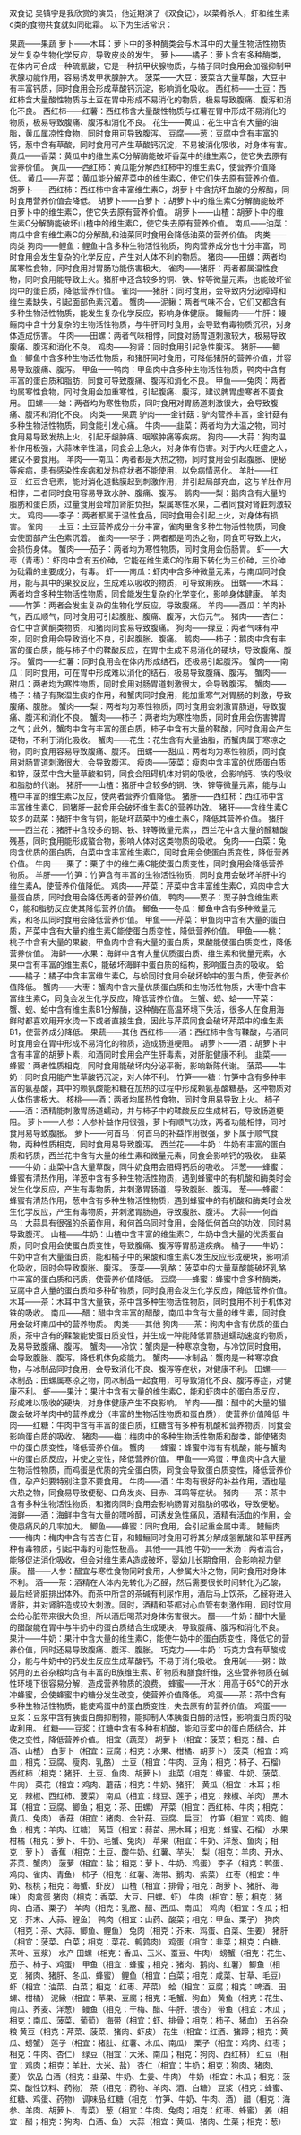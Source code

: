 双食记
 吴镇宇是我欣赏的演员，他近期演了《双食记》，以菜肴杀人，虾和维生素c类的食物共食就如同砒霜。
以下为生活常识：
 
果蔬——果蔬
 萝卜——木耳：萝卜中的多种酶类会与木耳中的大量生物活性物质发生复杂生物化学反应，导致皮炎的发生。
 萝卜——橘子：萝卜含有多种酶类，在体内可合成一种硫氰酸，它是一种抗甲状腺物质，与橘子同时食用会加强抑制甲状腺功能作用，容易诱发甲状腺肿大。
 菠菜——大豆：菠菜含大量草酸，大豆中有丰富钙质，同时食用会形成草酸钙沉淀，影响消化吸收。
 西红柿——土豆：西红柿含大量酸性物质与土豆在胃中形成不易消化的物质，极易导致腹痛、腹泻和消化不良。
 西红柿——红薯：西红柿含大量酸性物质与红薯在胃中形成不易消化的物质，极易导致腹痛、腹泻和消化不良。
 花生——黄瓜：花生中含有大量的油脂，黄瓜属凉性食物，同时食用可导致腹泻。
 豆腐——葱：豆腐中含有丰富的钙，葱中含有草酸，同时食用可产生草酸钙沉淀，不易被消化吸收，对身体有害。
 黄瓜——香菜：黄瓜中的维生素C分解酶能破坏香菜中的维生素C，使它失去原有营养价值。
 黄瓜——西红柿：黄瓜能分解西红柿中的维生素C，使营养价值降低。
 黄瓜——芹菜：黄瓜能分解芹菜中的维生素C，使它们失去原有营养价值。
 胡萝卜——西红柿：西红柿中含丰富维生素C，胡萝卜中含抗坏血酸的分解酶，同时食用营养价值会降低。
 胡萝卜——白萝卜：胡萝卜中的维生素C分解酶能破坏白萝卜中的维生素C，使它失去原有营养价值。
 胡萝卜——山楂：胡萝卜中的维生素C分解酶能破坏山楂中的维生素C，使它失去原有营养价值。
 南瓜——油菜：南瓜中含有维生素C的分解酶,和油菜同时食用会降低油菜的营养价值。
肉类——肉类
 狗肉——鲤鱼：鲤鱼中含多种生物活性物质，狗肉营养成分也十分丰富，同时食用会发生复杂的化学反应，产生对人体不利的物质。
 猪肉——田螺：两者均属寒性食物，同时食用对胃肠功能伤害极大。
 雀肉——猪肝：两者都属温性食物，同时食用能导致上火。猪肝中还含较多的铜、铁、锌等微量元素，也能破坏雀肉中的蛋白质，降低营养价值。
 雀肉——猪肝：同时食用，会导致内分泌障碍和维生素缺失，引起面部色素沉着。
 蟹肉——泥鳅：两者气味不合，它们又都含有多种生物活性物质，能发生复杂化学反应，影响身体健康。
 鳗鲡肉——牛肝：鳗鲡肉中含十分复杂的生物活性物质，与牛肝同时食用，会导致有毒物质沉积，对身体造成伤害。
 牛肉——田螺：两者气味相悖，同食对肠胃道刺激较大，极易导致腹痛、腹泻和消化不良。
鸡肉——狗肾：同时食用引起急性腹泻。
 猪肝——鲫鱼：鲫鱼中含多种生物活性物质，和猪肝同时食用，可降低猪肝的营养价值，并容易导致腹痛、腹泻。
 甲鱼——鸭肉：甲鱼肉中含多种生物活性物质，鸭肉中含有丰富的蛋白质和脂肪，同食可导致腹痛、腹泻和消化不良。
 甲鱼——兔肉：两者均属寒性食物，同时食用会加重寒性，引起腹痛、腹泻，建议脾胃虚寒者不要食用。
 田螺——蛤：两者均为寒性物质，同时食用对胃肠道刺激很大，会导致腹痛、腹泻和消化不良。
肉类——果蔬
 驴肉——金针菇：驴肉营养丰富，金针菇有多种生物活性物质，同食能引发心痛。
 牛肉——韭菜：两者均为大温之物，同时食用易导致发热上火，引起牙龈肿痛、咽喉肿痛等疾病。
 狗肉——大蒜：狗肉温补作用极强，大蒜味辛性温，同食会上急火，对身体有伤害。对于内火旺盛之人，建议不要食用。
 羊肉——南瓜：两者都是大热之物，同时食用会引起腹胀、便秘等疾病，患有感染性疾病和发热症状者不能使用，以免病情恶化。
 羊肚——红豆：红豆含皂素，能对消化道黏膜起到刺激作用，并引起局部充血，这与羊肚作用相悖，二者同时食用容易导致水肿、腹痛、腹泻。
 鹅肉——梨：鹅肉含有大量的脂肪和蛋白质，过量食用会增加肾脏负担，梨属寒性水果，二者同食对肾脏刺激较大。
 鸡肉——李子：两者都属于温性食品，同时食用会引起上火，对身体有损害。
 雀肉——土豆：土豆营养成分十分丰富，雀肉里含多种生物活性物质，同食会使面部产生色素沉着。
 雀肉——李子：两者都是问热之物，同食可导致上火，会损伤身体。
 蟹肉——茄子：两者均为寒性物质，同时食用会伤肠胃。
 虾——大枣（青枣）：虾肉中含有五价砷，它能在维生素C的作用下转化为三价砷，三价砷为砒霜的主要成分，有毒。
 虾——南瓜：虾肉中含多种微量元素，与南瓜同时食用，能与其中的果胶反应，生成难以吸收的物质，可导致痢疾。
 田螺——木耳：两者均含多种生物活性物质，同食能发生复杂的化学变化，影响身体健康。
 羊肉——竹笋：两者会发生复杂的生物化学反应，导致腹痛。
 羊肉——西瓜：羊肉补气，西瓜顺气，同时食用可引起腹胀、腹痛、腹泻，大伤元气。
 猪肉——杏仁：杏仁中含黄酮类物质，和猪肉同食易导致腹痛。
 狗肉——绿豆：两者气味有冲突，同时食用会导致消化不良，引起腹胀、腹痛。
 鹅肉——柿子：鹅肉中含有丰富的蛋白质，能与柿子中的鞣酸反应，在胃中生成不易消化的硬块，导致腹痛、腹泻。
 蟹肉——红薯：同时食用会在体内形成结石，还极易引起腹泻。
 蟹肉——南瓜：同时食用，可在胃中形成难以消化的结石，极易导致腹痛、腹泻。
 蟹肉——甜瓜：两者均为寒性物质，同时食用对肠胃道刺激很大，会导致腹泻。
 蟹肉——橘子：橘子有聚湿生痰的作用，和蟹肉同时食用，能加重寒气对胃肠的刺激，导致腹痛、腹胀。
 蟹肉——梨：两者均为寒性物质，同时食用会刺激胃肠道，导致腹痛、腹泻和消化不良。
 蟹肉——柿子：两者均为寒性物质，同时食用会伤害脾胃之气；此外，蟹肉中含有丰富的蛋白质，柿子中含有大量的鞣酸，同时食用会产生硬物，不利于消化吸收。
 蟹肉——花生：花生含有大量油脂，而蟹肉属于寒凉之物，同时食用容易导致腹痛、腹泻。
 田螺——甜瓜：两者均为寒性物质，同时食用对肠胃道刺激很大，会导致腹泻。
 瘦肉——菠菜：瘦肉中含丰富的优质蛋白质和锌，菠菜中含大量草酸和铜，同食会阻碍机体对铜的吸收，会影响钙、铁的吸收和脂肪的代谢。
 猪肝——山楂：猪肝中含较多的铜、铁、锌等微量元素，能与山楂中丰富的维生素C反应，使两者营养价值降低。
 猪肝——西红柿：西红柿中含丰富维生素C，同猪肝一起食用会破坏维生素C的营养功效。
 猪肝——含维生素C较多的蔬菜：猪肝中含有铜，能破坏蔬菜中的维生素C，降低其营养价值。
 猪肝——西兰花：猪肝中含较多的铜、铁、锌等微量元素，，西兰花中含大量的醛糖酸残基，同时食用能形成螯合物，影响人体对这类物质的吸收。
 兔肉——白菜：兔肉含优质的蛋白质，白菜中含丰富维生素C，同时食用会使蛋白质变性，降低营养价值。
 牛肉——栗子：栗子中的维生素C能使蛋白质变性，同时食用会降低营养物质。
 羊肝——竹笋：竹笋含有丰富的生物活性物质，同时食用会破坏羊肝中的维生素A，使营养价值降低。
 鸡肉——芹菜：芹菜中含丰富维生素C，鸡肉中含大量蛋白质，同时食用会降低两者的营养价值。
 鸭肉——栗子：栗子肿含维生素C，能和脂肪反应使其降低营养价值。
 鲫鱼——冬瓜：鲫鱼中含有多种微量元素，和冬瓜同时食用会降低营养价值。
 甲鱼——芹菜：甲鱼肉中含有大量的蛋白质，芹菜中含有大量的维生素C能使蛋白质变性，降低营养价值。
 甲鱼——桃：桃子中含有大量的果酸，甲鱼肉中含有大量的蛋白质，果酸能使蛋白质变性，降低营养价值。
 海鲜——水果：海鲜中含有大量优质蛋白质、维生素和微量元素，水果中含有丰富的维生素C，能破坏海鲜中蛋白质的结构，影响蛋白质的吸收。
 蛤——橘子：橘子中含丰富维生素C，与蛤同时食用会破坏蛤中的蛋白质，使营养价值降低。
 蟹肉——大枣：蟹肉中含大量优质蛋白质和生物活性物质，大枣中含丰富维生素C，同食会发生化学反应，降低营养价值。
 生蟹、蚬、蛤——芹菜：蟹、蚬、蛤中含有维生素B1分解酶，这种酶在高温环境下失活，很多人在食用海鲜时都喜欢用开水烫一下或者直接生食，因此与芹菜同食会破坏芹菜中的维生素B1，使营养成分降低。
果蔬——其他
 西红柿——酒：西红柿中含有鞣酸，与酒同时食用会在胃中形成不易消化的物质，造成肠道梗阻。
 胡萝卜——酒：胡萝卜中含有丰富的胡萝卜素，和酒同时食用会产生肝毒素，对肝脏健康不利。
 韭菜——蜂蜜：两者性质相克，同时食用能破坏内分泌平衡，影响新陈代谢。
 菠菜——牛奶：同时食用能产生草酸钙沉淀，对人体不利。
 竹笋——糖：竹笋中含有多种丰富的氨基酸，其中的赖氨酸能和糖在加热的过程中形成赖氨基酸糖基，这种物质对人体伤害极大。
 核桃——酒：两者均属热性食物，同时食用易导致上火。
 柿子——酒：酒精能刺激胃肠道蠕动，并与柿子中的鞣酸反应生成柿石，导致肠道梗阻。
 萝卜——人参：人参补益作用很强，萝卜有顺气功效，两者功能相悖，同时食用易导致腹胀。
 萝卜——何首乌：何首乌的补益作用很强，萝卜属于顺气食物，两种性质相克，同时食用易导致腹泻。
 西兰花——牛奶：牛奶有丰富的蛋白质和钙质，西兰花中含有大量的维生素和微量元素，同食会影响钙的吸收。
 韭菜——牛奶：韭菜中含大量草酸，同牛奶食用会阻碍钙质的吸收。
 洋葱——蜂蜜：蜂蜜有清热作用，洋葱中含有多种生物活性物质，遇到蜂蜜中的有机酸和酶类时会发生化学反应，产生有毒物质，并刺激胃肠道，导致腹胀、腹泻。
 葱——蜂蜜：蜂蜜有清热作用，葱中含有多种生物活性物质，遇到蜂蜜中的有机酸和酶类时会发生化学反应，产生有毒物质，并刺激胃肠道，导致腹胀、腹泻。
 大蒜——何首乌：大蒜具有很强的杀菌作用，和何首乌同时食用，会降低何首乌的功效，同时易导致腹泻。
 山楂——牛奶：山楂中含丰富的维生素C，牛奶中含大量的优质蛋白质，同时食用会使蛋白质变性，导致腹痛、腹泻等胃肠道疾病。
 橘子——牛奶：牛奶中含有大量蛋白质，能和橘子中的果酸和维生素C发生反应形成硬块，影响消化吸收，同时会导致腹胀、腹泻。
 菠菜——乳酪：菠菜中的大量草酸能破坏乳酪中丰富的蛋白质和钙质，使营养价值降低。
 豆腐——蜂蜜：蜂蜜中含多种酶类，豆腐中含大量的蛋白质和多种矿物质，同时食用会发生化学反应，降低营养价值。
 木耳——茶：木耳中含大量铁，茶中含多种生物活性物质，同时食用不利于机体对铁的吸收。
 南瓜——醋：醋中含丰富的醋酸，南瓜中含有大量的维生素，同时食用会破坏南瓜中的营养物质。
肉类——其他
 狗肉——茶：狗肉中含有优质的蛋白质，茶中含有的鞣酸能使蛋白质变性，并生成一种能降低胃肠道蠕动速度的物质，及易导致腹痛、腹泻。
 蟹肉——冷饮：蟹肉是一种寒凉食物，与冷饮同时食用，会导致腹胀、腹泻，降低机体免疫能力。
 蟹肉——冰制品：蟹肉是一种寒凉食物，与冰制品同时食用，会导致消化不良、腹泻等症状，对健康不利。
 田螺——冰制品：田螺属寒凉之物，同冰制品一起食用，可导致消化不良、腹泻等症，对健康不利。
 虾——果汁：果汁中含有大量的维生素C，能和虾肉中的蛋白质反应，形成难以吸收的硬块，对身体健康产生不良影响。
 羊肉——醋：醋中的大量的醋酸会破坏羊肉中的营养成分（丰富的生物活性物质和蛋白质），使营养价值降低
 牛肉——红糖：牛肉中含有丰富的蛋白质，红糖含有多种有机酸和营养物质，同食会影响蛋白质的吸收。
 猪肉——梅：梅肉中的多种生物活性物质和酸类，能使猪肉中的蛋白质变性，降低营养价值。
 蟹肉——蜂蜜：蜂蜜中海有有机酸，能与蟹肉中的蛋白质反应，并使之变性，降低营养价值。
 甲鱼——鸡蛋：甲鱼肉中含大量生物活性物质，而鸡蛋是优质的完全蛋白质，同食会导致蛋白质变性，降低营养价值，孕产妇要特别注意不要食用。
 牛肉——酒：牛肉有很好的补益作用，酒也是大热之物，同食易导致便秘、口角发炎、目赤、耳鸣等症状。
 猪肉——茶：茶中含有多种生物活性物质，和猪肉同时食用会影响肠胃对脂肪的吸收，导致便秘。
 海鲜——酒：海鲜中含有大量的嘌呤醇，可诱发急性痛风，酒精有活血的作用，会使患痛风的几率加大。
 鲫鱼——蜂蜜：同时食用，会引起重金属中毒。
 鳗鲡肉——梅肉：梅肉中含有苦杏仁苷，和鳗鲡同时食用可将其分解成氢氰酸和苯甲醛两种有毒物质，引起中毒的可能性极高。
其他——其他
 牛奶——米汤：两者混合，能够促进消化吸收，但会对维生素A造成破坏，婴幼儿长期食用，会影响视力健康。
 醋——人参：醋宜与寒性食物同时食用，人参属大补之物，同时食用对身体不利。
 酒——茶：酒精在人体内先转化为乙醛，然后需要很长时间转化为乙酸，最后经肾脏排出体外。而茶中所含的茶碱有利尿作用，酒后马上饮茶，乙醛将进入肾脏，并对肾脏造成较大刺激。同时，酒精和茶都对心血管有刺激作用，同时饮用会给心脏带来很大负担，所以酒后喝茶对身体伤害很大。
 醋——牛奶：醋中大量的醋酸能在胃中与牛奶中的蛋白质结合生成硬块，导致腹痛、腹泻和消化不良。
 果汁——牛奶：果汁中含大量的维生素C，能使牛奶中的蛋白质变性，降低它的营养价值，同时还易导致腹痛、腹泻、腹胀。
 巧克力——牛奶：巧克力含有草酸成分，能与牛奶中的钙发生反应生成草酸钙，不易于消化吸收。
 食用碱——粥：做粥用的五谷杂粮均含有丰富的B族维生素、矿物质和膳食纤维，这些营养物质在碱性环境下很容易分解，造成营养物质的浪费。
 蜂蜜——开水：用高于65℃的开水冲蜂蜜，会使蜂蜜中的糖分发生改变，使营养价值降低。
 鸡蛋——茶：茶中含有多种生物活性物质，能使鸡蛋中的蛋白质变性，失去原有的营养价值。
 鸡蛋——豆浆：豆浆中含有胰蛋白酶抑制物，能抑制人体胰蛋白酶的活性，影响蛋白质的吸收利用。
 红糖——豆浆：红糖中含有多种有机酸，能和豆浆中的蛋白质结合，并使之变性，降低营养价值。
相宜（蔬菜）
 胡萝卜（相宜：菠菜；相克：醋、白酒、山楂）
 白萝卜（相宜：豆腐；相克：水果、柑橘、胡萝卜）
 菠菜（相宜：鸡血；相克：豆腐、瘦肉、乳酪）
 土豆（相宜：牛肉、豆角；相克：柿子、石榴）
西红柿（相克：猪肝、土豆、鱼肉、胡萝卜）
韭菜（相克：蜂蜜、牛奶、菠菜、牛肉）
 菜花（相宜：鸡肉、蘑菇；相克：牛奶、猪肝）
 黄瓜（相宜：木耳；相克：辣椒、西红柿、菠菜）
 南瓜（相宜：绿豆、莲子；相克：辣椒、羊肉）
 黑木耳（相宜：豆腐、鲫鱼；相克：茶、田螺）
 芹菜（相宜：西红柿、牛肉；相克：黄瓜、兔肉）
香菇（相宜：猪肉、金针菇、豆腐、扁豆）
 竹笋（相宜：鸡肉、鲍鱼；相克：羊肉、红糖）
 莴苣（相宜：蒜苗、黑木耳；相克：蜂蜜、石榴）
水果
柑橘（相克：萝卜、牛奶、毛蟹、兔肉）
 苹果（相宜：牛奶、洋葱、鱼肉；相克：萝卜）
香蕉（相克：土豆、酸牛奶、红薯、芋头）
梨（相克：羊肉、开水、芥菜、蟹肉）
菠萝（相宜：盐；相克：萝卜、牛奶、鸡蛋）
李子（相克：鸭蛋、鸡肉、雀肉、青鱼）
柿子（相克：红薯、海带、鹅肉、紫菜）
 红枣（相宜：牛奶、核桃；相克：海蟹、虾皮）
 山楂（相宜：排骨；相克：胡萝卜、猪肝、海味）
肉禽蛋
猪肉（相克：香菜、大豆、田螺、虾）
牛肉（相宜：葱；相克：猪肉、白酒、栗子）
羊肉（相克：乳酪、醋、西瓜、南瓜）
 鸡肉（相宜：冬瓜；相克：芥末、大蒜、鲤鱼）
 鸭肉（相宜：山药、酸菜；相克：甲鱼、栗子）
狗肉（相克：茶、大蒜、鲫鱼、鲤鱼）
兔肉（相克：芥末、鸡蛋、白菜、生姜）
 猪肝（相宜：菠菜、白菜；相克：菜花、鹌鹑肉）
 鸡蛋（相宜：韭菜；相克：白糖、茶叶、豆浆）
水产
田螺（相克：香瓜、玉米、蚕豆、牛肉）
螃蟹（相克：花生、茄子、柿子、鸡蛋）
 甲鱼（相宜：蜂蜜；相克：猪肉、鹅肉、红薯）
鲫鱼（相克：猪肉、猪肝、冬瓜、蜂蜜）
 鲤鱼（相宜：白菜；相克：咸菜、甘草、毛豆）
虾（相宜：油菜、白菜；相克：红枣、芹菜）
蛤（相宜：豆腐；相克：啤酒、田螺、柑橘）
 泥鳅（相宜：苹果、豆腐；相克：毛蟹、狗血）
黄鱼（相克：花生、南瓜、荞麦、洋葱）
鳗鱼（相克：干梅、醋、牛肝、银杏）
 带鱼（相宜：木瓜；相克：南瓜、菠菜、葡萄）
海带（相宜：虾、排骨；相克：柿子、猪血）
五谷杂粮
黄豆（相克：芹菜、菠菜、猪肉、虾皮）
 花生（相宜：红酒、猪蹄；相克：黄瓜、螃蟹）
莲子（相宜：猪肚、红薯、木瓜、南瓜）
 栗子（相宜：鸡肉、红枣；相克：牛肉、杏仁）
 绿豆（相宜：大米、南瓜；相克：狗肉、西红柿）
红豆（相宜：鸡肉；相克：羊肚、大米、盐）
杏仁（相宜：牛奶；相克：狗肉、猪肉、菱）
饮品
白酒（相克：韭菜、牛奶、生姜、牛肉）
 牛奶（相宜：木瓜；相克：菠菜、酸性饮料、药物）
茶（相克：药物、羊肉、酒、白糖）
豆浆（相克：蜂蜜、红糖、鸡蛋、药物）
调味品
红糖（相克：竹笋、牛奶、牛肉、酒）
醋（相克：海参、羊肉、胡萝卜、青菜）
葱（相宜：牛肉、兔肉；相克：红枣、蜂蜜）
姜（相宜：醋；相克：狗肉、白酒、鱼）
大蒜（相宜：黄瓜、猪肉、生菜；相克：葱）
